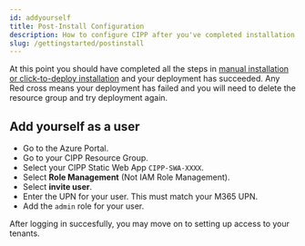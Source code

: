 ```yaml
---
id: addyourself
title: Post-Install Configuration
description: How to configure CIPP after you've completed installation.
slug: /gettingstarted/postinstall
---
```


At this point you should have completed all the steps in [manual installation or click-to-deploy installation](../installation/) and your deployment has succeeded. Any Red cross means your deployment has failed and you will need to delete the resource group and try deployment again.

## Add yourself as a user

- Go to the Azure Portal.
- Go to your CIPP Resource Group.
- Select your CIPP Static Web App `CIPP-SWA-XXXX`.
- Select **Role Management** (Not IAM Role Management).
- Select **invite user**.
- Enter the UPN for your user. This must match your M365 UPN.
- Add the `admin` role for your user.

After logging in succesfully, you may move on to setting up access to your tenants.
